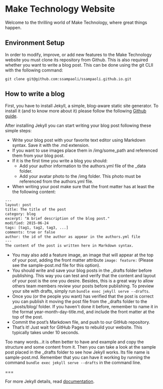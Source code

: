 # Make Technology Website

Welcome to the thrilling world of Make Technology, where great things happen.

## Environment Setup

In order to modify, improve, or add new features to the Make Technology website you must clone its repository from Github. This is also required whether you want to write a blog post. This can be done using the git CLII with the following command:

	git clone git@github.com:ssampaoli/ssampaoli.github.io.git

## How to write a blog

First, you have to install Jekyll, a simple, blog-aware static site generator. To install it (and to know more about it) please follow the following [Github guide](https://help.github.com/articles/using-jekyll-with-pages/#installing-jekyll).

After installing Jekyll you can start writing your blog post following these simple steps:

 - Write your blog post with your favorite text editor using Markdown syntax. Save it with the .md extension.
 - If you want to use images place them in /img/some_path and referenced them from your blog post.
 - If it is the first time you write a blog you should:
 	- Add your author information to the authors.yml file of the _data folder.
 	- Add your avatar photo to the /img folder. This photo must be referenced from the authors.yml file.
 - When writing your post make sure that the front matter has at least the the following content:
```txt
---
layout: post
title: The title of the post
category: blog
excerpt: "A brief description of the blog post."
modified: 2015-06-24
tags: [tag1, tag2, tag3, ...]
comments: true or false
author: the id of the author as appear in the authors.yml file
---
The content of the post is written here in Markdown syntax.
```
 - You may also add a feature image, an image that will appear at the top of your post, adding the front matter attribute `image: feature:` (Please see the sample-post.md file for this option).
 - You should write and save your blog posts in the _drafts folder before publishing. This way you can test and verify that the content and layout of your post is the one you desire. Besides, this is a great way to allow others team members review your posts before publishing. To preview your site with drafts, simply run `bundle exec jekyll serve --drafts`.
 - Once you (or the people you want) has verified that the post is correct you can publish it moving the post file from the _drafts folder to the _posts/blog/ folder. If you haven't done it before, remember to name it in the format year-month-day-title.md, and include the front matter at the top of the post.
 - Commit the post’s Markdown file, and push to our GitHub repository.
 - That’s it! Just wait for GitHub Pages to rebuild your website. This typically takes under 10 seconds.

Too many words...it is often better to have and example and copy the structure and some content from it. Then you can take a look at the sample post placed in the _drafts folder to see how Jekyll works. Its file name is sample-post.md. Remember that you can have it working by running the command `bundle exec jekyll serve --drafts` in the command line.

===

For more Jekyll details, read [documentation](http://jekyllrb.com/).
